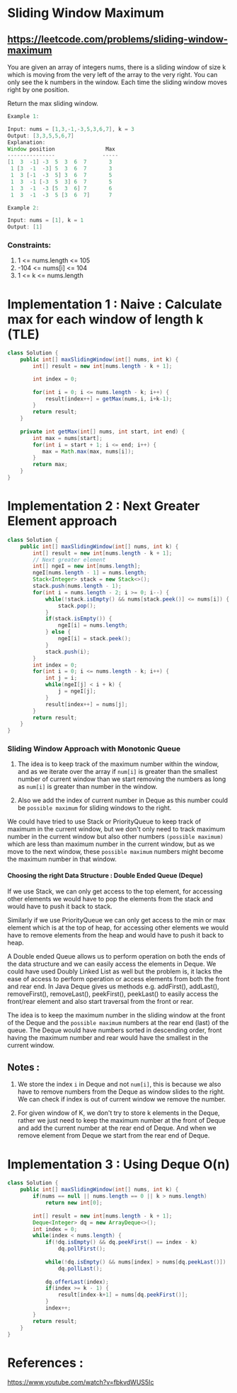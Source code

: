 # Sliding Window Maximum
## https://leetcode.com/problems/sliding-window-maximum

You are given an array of integers nums, there is a sliding window of size k which is moving from the very left of the array to the very right. You can only see the k numbers in the window. Each time the sliding window moves right by one position.

Return the max sliding window.
```java
Example 1:

Input: nums = [1,3,-1,-3,5,3,6,7], k = 3
Output: [3,3,5,5,6,7]
Explanation: 
Window position                Max
---------------               -----
[1  3  -1] -3  5  3  6  7       3
 1 [3  -1  -3] 5  3  6  7       3
 1  3 [-1  -3  5] 3  6  7       5
 1  3  -1 [-3  5  3] 6  7       5
 1  3  -1  -3 [5  3  6] 7       6
 1  3  -1  -3  5 [3  6  7]      7

Example 2:

Input: nums = [1], k = 1
Output: [1]
```

### Constraints:

1. 1 <= nums.length <= 105
2. -104 <= nums[i] <= 104
3. 1 <= k <= nums.length

# Implementation 1 : Naive : Calculate max for each window of length k (TLE)
```java
class Solution {
    public int[] maxSlidingWindow(int[] nums, int k) {
        int[] result = new int[nums.length - k + 1];

        int index = 0;
        
        for(int i = 0; i <= nums.length - k; i++) {
            result[index++] = getMax(nums,i, i+k-1);    
        }
        return result;
    }
    
    private int getMax(int[] nums, int start, int end) {
        int max = nums[start];
        for(int i = start + 1; i <= end; i++) {
           max = Math.max(max, nums[i]);   
        }
        return max;
    }
}
```
# Implementation 2 : Next Greater Element approach
```java
class Solution {
    public int[] maxSlidingWindow(int[] nums, int k) {
        int[] result = new int[nums.length - k + 1];
        // Next greater element
        int[] ngeI = new int[nums.length];
        ngeI[nums.length - 1] = nums.length;
        Stack<Integer> stack = new Stack<>();
        stack.push(nums.length - 1);
        for(int i = nums.length - 2; i >= 0; i--) {
            while(!stack.isEmpty() && nums[stack.peek()] <= nums[i]) {
                stack.pop();
            }
            if(stack.isEmpty()) {
                ngeI[i] = nums.length;
            } else {
                ngeI[i] = stack.peek();
            }
            stack.push(i);
        }
        int index = 0;
        for(int i = 0; i <= nums.length - k; i++) {
            int j = i;
            while(ngeI[j] < i + k) {
                j = ngeI[j];
            }
            result[index++] = nums[j];
        }
        return result;
    }
}
```
### Sliding Window Approach with Monotonic Queue
1. The idea is to keep track of the maximum number within the window, and as we iterate over the array if `num[i]` is greater than the smallest number of current window than we start removing the numbers as long as `num[i]` is greater than number in the window.

2. Also we add the index of current number in Deque as this number could be `possible maximum` for sliding windows to the right.

We could have tried to use Stack or PriorityQueue to keep track of maximum in the current window, but we don't only need to track maximum number in the current window but also other numbers `(possible maximum)` which are less than maximum number in the current window, but as we move to the next window, these `possible maximum` numbers might become the maximum number in that window.

#### Choosing the right Data Structure : Double Ended Queue (Deque)
If we use Stack, we can only get access to the top element, for accessing other elements we would have to pop the elements from the stack and would have to push it back to stack.

Similarly if we use PriorityQueue we can only get access to the min or max element which is at the top of heap, for accessing other elements we would have to remove elements from the heap and would have to push it back to heap.

A Double ended Queue allows us to perform operation on both the ends of the data structure and we can easily access the elements in Deque. We could have used Doubly Linked List as well but the problem is, it lacks the ease of access to perform operation or access elements from both the front and rear end. In Java Deque gives us methods e.g. addFirst(), addLast(), removeFirst(), removeLast(), peekFirst(), peekLast()
to easily access the front/rear element and also start traversal from the front or rear.

The idea is to keep the maximum number in the sliding window at the front of the Deque and the `possible maximum` numbers at the rear end (last) of the queue. The Deque would have numbers sorted in descending order, front having the maximum number and rear would have the smallest in the current window.

## Notes :
1. We store the index `i` in Deque and not `num[i]`, this is because we also have to remove numbers from the Deque as window slides to the right. We can check if index is out of current window we remove the number.

2. For given window of K, we don't try to store k elements in the Deque, rather we just need to keep the maximum number at the front of Deque and add the current number at the rear end of Deque. And when we remove element from Deque we start from the rear end of Deque.

# Implementation 3 : Using Deque O(n)

```java
class Solution {
    public int[] maxSlidingWindow(int[] nums, int k) {
        if(nums == null || nums.length == 0 || k > nums.length)
            return new int[0];
        
        int[] result = new int[nums.length - k + 1];
        Deque<Integer> dq = new ArrayDeque<>();
        int index = 0;
        while(index < nums.length) {
            if(!dq.isEmpty() && dq.peekFirst() == index - k)
                dq.pollFirst();
            
            while(!dq.isEmpty() && nums[index] > nums[dq.peekLast()])
                dq.pollLast();
            
            dq.offerLast(index);
            if(index >= k - 1) {
                result[index-k+1] = nums[dq.peekFirst()];
            }
            index++;
        }
        return result;
    }
}
```
# References :
https://www.youtube.com/watch?v=fbkvdWUS5Ic
